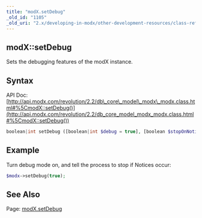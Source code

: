 ```yaml
---
title: "modX.setDebug"
_old_id: "1105"
_old_uri: "2.x/developing-in-modx/other-development-resources/class-reference/modx/modx.setdebug"
---
```


## modX::setDebug

Sets the debugging features of the modX instance.

## Syntax

API Doc: [http://api.modx.com/revolution/2.2/db\_core\_model\_modx\_modx.class.html#%5CmodX::setDebug()](http://api.modx.com/revolution/2.2/db_core_model_modx_modx.class.html#%5CmodX::setDebug())

``` php 
boolean|int setDebug ([boolean|int $debug = true], [boolean $stopOnNotice = false])
```

## Example

Turn debug mode on, and tell the process to stop if Notices occur:

``` php 
$modx->setDebug(true);
```

## See Also

Page: [modX.setDebug](developing-in-modx/other-development-resources/class-reference/modx/modx.setdebug)